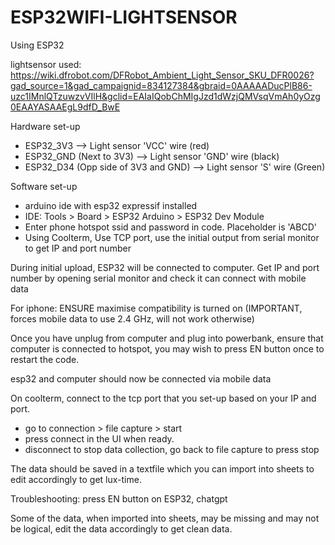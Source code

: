 # ESP32WIFI-LIGHTSENSOR

Using ESP32

lightsensor used: https://wiki.dfrobot.com/DFRobot_Ambient_Light_Sensor_SKU_DFR0026?gad_source=1&gad_campaignid=834127384&gbraid=0AAAAADucPlB86-uzc1IMnlQTzuwzvVIlH&gclid=EAIaIQobChMIgJzd1dWzjQMVsqVmAh0yOzg0EAAYASAAEgL9dfD_BwE

Hardware set-up
- ESP32_3V3 --> Light sensor 'VCC' wire (red) 
- ESP32_GND (Next to 3V3) --> Light sensor 'GND' wire (black)
- ESP32_D34 (Opp side of 3V3 and GND) --> Light sensor 'S' wire (Green)

Software set-up
- arduino ide with esp32 expressif installed
- IDE: Tools > Board > ESP32 Arduino > ESP32 Dev Module
- Enter phone hotspot ssid and password in code. Placeholder is 'ABCD'
- Using Coolterm, Use TCP port, use the initial output from serial monitor to get IP and port number

During initial upload, ESP32 will be connected to computer. Get IP and port number by opening serial monitor and check it can connect with mobile data

For iphone: ENSURE maximise compatibility is turned on (IMPORTANT, forces mobile data to use 2.4 GHz, will not work otherwise)

Once you have unplug from computer and plug into powerbank, ensure that computer is connected to hotspot, you may wish to press EN button once to restart the code.

esp32 and computer should now be connected via mobile data

On coolterm, connect to the tcp port that you set-up based on your IP and port. 
- go to connection > file capture > start
- press connect in the UI when ready.
- disconnect to stop data collection, go back to file capture to press stop

The data should be saved in a textfile which you can import into sheets to edit accordingly to get lux-time.

Troubleshooting: press EN button on ESP32, chatgpt

Some of the data, when imported into sheets, may be missing and may not be logical, edit the data accordingly to get clean data.

